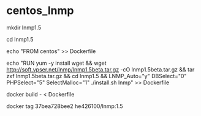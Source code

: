 # centos_lnmp

mkdir lnmp1.5

cd lnmp1.5

echo "FROM centos" >> Dockerfile

echo "RUN yum -y install wget && wget http://soft.vpser.net/lnmp/lnmp1.5beta.tar.gz -cO lnmp1.5beta.tar.gz && tar zxf lnmp1.5beta.tar.gz && cd lnmp1.5 && LNMP_Auto=\"y\" DBSelect=\"0\" PHPSelect=\"5\" SelectMalloc=\"1\" ./install.sh lnmp" >> Dockerfile

docker build - < Dockerfile

docker tag 37bea728bee2 he426100/lnmp:1.5
